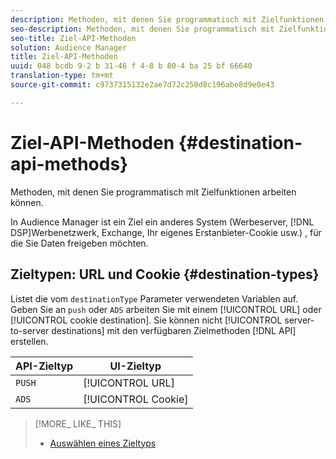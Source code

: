 ```yaml
---
description: Methoden, mit denen Sie programmatisch mit Zielfunktionen arbeiten können.
seo-description: Methoden, mit denen Sie programmatisch mit Zielfunktionen arbeiten können.
seo-title: Ziel-API-Methoden
solution: Audience Manager
title: Ziel-API-Methoden
uuid: 048 bcdb 9-2 b 31-46 f 4-8 b 80-4 ba 25 bf 66640
translation-type: tm+mt
source-git-commit: c9737315132e2ae7d72c250d8c196abe8d9e0e43

---
```



# Ziel-API-Methoden {#destination-api-methods}

Methoden, mit denen Sie programmatisch mit Zielfunktionen arbeiten können.

<!-- c_destinations_api.xml -->

In Audience Manager ist ein Ziel ein anderes System (Werbeserver, [!DNL DSP]Werbenetzwerk, Exchange, Ihr eigenes Erstanbieter-Cookie usw.) , für die Sie Daten freigeben möchten.

## Zieltypen: URL und Cookie {#destination-types}

Listet die vom `destinationType` Parameter verwendeten Variablen auf. Geben Sie an `push` oder `ADS` arbeiten Sie mit einem [!UICONTROL URL] oder [!UICONTROL cookie destination]. Sie können nicht [!UICONTROL server-to-server destinations] mit den verfügbaren Zielmethoden [!DNL API] erstellen.

<!-- r_destination_types.xml -->

| API-Zieltyp | UI-Zieltyp |
|---|---|
| `PUSH` | [!UICONTROL URL] |
| `ADS` | [!UICONTROL Cookie] |

>[!MORE_ LIKE_ THIS]
>
>* [Auswählen eines Zieltyps](../../../features/destinations/destinations.md)

